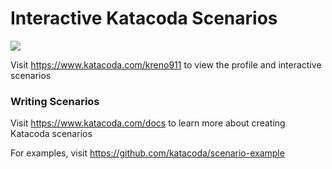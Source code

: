 # Interactive Katacoda Scenarios

[![](http://shields.katacoda.com/katacoda/kreno911/count.svg)](https://www.katacoda.com/kreno911 "Get your profile on Katacoda.com")

Visit https://www.katacoda.com/kreno911 to view the profile and interactive scenarios

### Writing Scenarios
Visit https://www.katacoda.com/docs to learn more about creating Katacoda scenarios

For examples, visit https://github.com/katacoda/scenario-example
